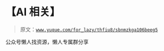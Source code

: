 # 【AI 相关】

> 原文：[`www.yuque.com/for_lazy/thfiu8/sbnmzkga106beeg5`](https://www.yuque.com/for_lazy/thfiu8/sbnmzkga106beeg5)



公众号懒人找资源，懒人专属群分享